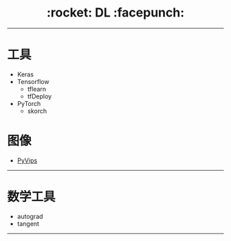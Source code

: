 <h1 align = "center">:rocket: DL :facepunch:</h1>

---
# 工具
- Keras
- Tensorflow
  - tflearn
  - tfDeploy
- PyTorch
    - skorch
  
# 图像
- [PyVips][1]

---
# 数学工具
- autograd
- tangent



---
[1]: https://github.com/jcupitt/pyvips
